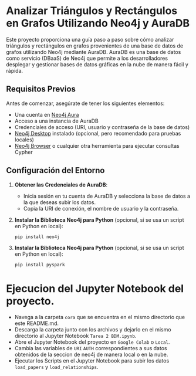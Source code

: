 # Analizar Triángulos y Rectángulos en Grafos Utilizando Neo4j y AuraDB

Este proyecto proporciona una guía paso a paso sobre cómo analizar triángulos y rectángulos en grafos provenientes de una base de datos de grafos utilizando Neo4j mediante AuraDB. AuraDB es una base de datos como servicio (DBaaS) de Neo4j que permite a los desarrolladores desplegar y gestionar bases de datos gráficas en la nube de manera fácil y rápida.


## Requisitos Previos

Antes de comenzar, asegúrate de tener los siguientes elementos:

- Una cuenta en [Neo4j Aura](https://aura.neo4j.com/)
- Acceso a una instancia de AuraDB
- Credenciales de acceso (URI, usuario y contraseña de la base de datos)
- [Neo4j Desktop](https://neo4j.com/download/) instalado (opcional, pero recomendado para pruebas locales)
- [Neo4j Browser](https://neo4j.com/developer/neo4j-browser/) o cualquier otra herramienta para ejecutar consultas Cypher

## Configuración del Entorno

1. **Obtener las Credenciales de AuraDB**: 
   - Inicia sesión en tu cuenta de AuraDB y selecciona la base de datos a la que deseas subir los datos.
   - Copia la URI de conexión, el nombre de usuario y la contraseña.

2. **Instalar la Biblioteca Neo4j para Python** (opcional, si se usa un script en Python en local):
   ```sh
   pip install neo4j

3. **Instalar la Biblioteca Neo4j para Python** (opcional, si se usa un script en Python en local):
    ```sh
    pip install pyspark

#  Ejecucion del Jupyter Notebook del proyecto.

- Navega a la carpeta `cora` que se encuentra en el mismo directorio que este README.md.
- Descarga la carpeta junto con los archivos y dejarlo en el mismo directorio al Jupyter Notebook `Tarea 2 BDM.ipynb`.
- Abre el Jupyter Notebook del proyecto en `Google Colab` o `Local`.
- Cambia las variables de `URI` `AUTH` correspondientes a sus datos obtenidos de la seccion de neo4j de manera local o en la nube.
- Ejecutar los Scripts en el Jupyter Notebook para subir los datos `load_papers` y `load_relationships`.
